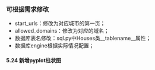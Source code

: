 ### 可根据需求修改
* start_urls：修改为对应城市的第一页；
* allowed_domains：修改为对应的域名；
* 数据库表名修改：sql.py中Houses类__tablename__属性；
* 数据库engine根据实际情况配置；

#### 5.24 新增pyplot柱状图